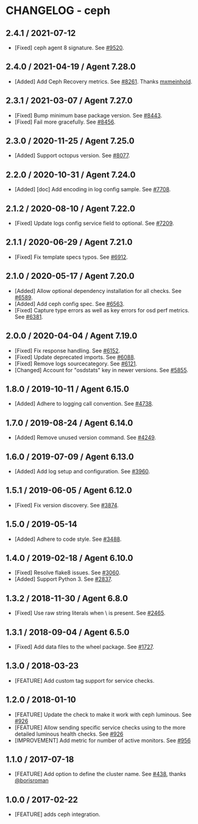 # CHANGELOG - ceph

## 2.4.1 / 2021-07-12

* [Fixed] ceph agent 8 signature. See [#9520](https://github.com/DataDog/integrations-core/pull/9520).

## 2.4.0 / 2021-04-19 / Agent 7.28.0

* [Added] Add Ceph Recovery metrics. See [#8261](https://github.com/DataDog/integrations-core/pull/8261). Thanks [mxmeinhold](https://github.com/mxmeinhold).

## 2.3.1 / 2021-03-07 / Agent 7.27.0

* [Fixed] Bump minimum base package version. See [#8443](https://github.com/DataDog/integrations-core/pull/8443).
* [Fixed] Fail more gracefully. See [#8456](https://github.com/DataDog/integrations-core/pull/8456).

## 2.3.0 / 2020-11-25 / Agent 7.25.0

* [Added] Support octopus version. See [#8077](https://github.com/DataDog/integrations-core/pull/8077).

## 2.2.0 / 2020-10-31 / Agent 7.24.0

* [Added] [doc] Add encoding in log config sample. See [#7708](https://github.com/DataDog/integrations-core/pull/7708).

## 2.1.2 / 2020-08-10 / Agent 7.22.0

* [Fixed] Update logs config service field to optional. See [#7209](https://github.com/DataDog/integrations-core/pull/7209).

## 2.1.1 / 2020-06-29 / Agent 7.21.0

* [Fixed] Fix template specs typos. See [#6912](https://github.com/DataDog/integrations-core/pull/6912).

## 2.1.0 / 2020-05-17 / Agent 7.20.0

* [Added] Allow optional dependency installation for all checks. See [#6589](https://github.com/DataDog/integrations-core/pull/6589).
* [Added] Add ceph config spec. See [#6563](https://github.com/DataDog/integrations-core/pull/6563).
* [Fixed] Capture type errors as well as key errors for osd perf metrics. See [#6381](https://github.com/DataDog/integrations-core/pull/6381).

## 2.0.0 / 2020-04-04 / Agent 7.19.0

* [Fixed] Fix response handling. See [#6152](https://github.com/DataDog/integrations-core/pull/6152).
* [Fixed] Update deprecated imports. See [#6088](https://github.com/DataDog/integrations-core/pull/6088).
* [Fixed] Remove logs sourcecategory. See [#6121](https://github.com/DataDog/integrations-core/pull/6121).
* [Changed] Account for "osdstats" key in newer versions. See [#5855](https://github.com/DataDog/integrations-core/pull/5855).

## 1.8.0 / 2019-10-11 / Agent 6.15.0

* [Added] Adhere to logging call convention. See [#4738](https://github.com/DataDog/integrations-core/pull/4738).

## 1.7.0 / 2019-08-24 / Agent 6.14.0

* [Added] Remove unused version command. See [#4249](https://github.com/DataDog/integrations-core/pull/4249).

## 1.6.0 / 2019-07-09 / Agent 6.13.0

* [Added] Add log setup and configuration. See [#3960](https://github.com/DataDog/integrations-core/pull/3960).

## 1.5.1 / 2019-06-05 / Agent 6.12.0

* [Fixed] Fix version discovery. See [#3874](https://github.com/DataDog/integrations-core/pull/3874).

## 1.5.0 / 2019-05-14

* [Added] Adhere to code style. See [#3488](https://github.com/DataDog/integrations-core/pull/3488).

## 1.4.0 / 2019-02-18 / Agent 6.10.0

* [Fixed] Resolve flake8 issues. See [#3060](https://github.com/DataDog/integrations-core/pull/3060).
* [Added] Support Python 3. See [#2837](https://github.com/DataDog/integrations-core/pull/2837).

## 1.3.2 / 2018-11-30 / Agent 6.8.0

* [Fixed] Use raw string literals when \ is present. See [#2465][1].

## 1.3.1 / 2018-09-04 / Agent 6.5.0

* [Fixed] Add data files to the wheel package. See [#1727][2].

## 1.3.0 / 2018-03-23

* [FEATURE] Add custom tag support for service checks.

## 1.2.0 / 2018-01-10

* [FEATURE] Update the check to make it work with ceph luminous. See [#926][3]
* [FEATURE] Allow sending specific service checks using to the more detailed luminous health checks. See [#926][3]
* [IMPROVEMENT] Add metric for number of active monitors. See [#956][4]

## 1.1.0 / 2017-07-18

* [FEATURE] Add option to define the cluster name. See [#438][5], thanks [@borisroman][6]

## 1.0.0 / 2017-02-22

* [FEATURE] adds ceph integration.

<!--- The following link definition list is generated by PimpMyChangelog --->
[1]: https://github.com/DataDog/integrations-core/pull/2465
[2]: https://github.com/DataDog/integrations-core/pull/1727
[3]: https://github.com/DataDog/integrations-core/issues/926
[4]: https://github.com/DataDog/integrations-core/pull/956
[5]: https://github.com/DataDog/integrations-core/issues/438
[6]: https://github.com/borisroman
